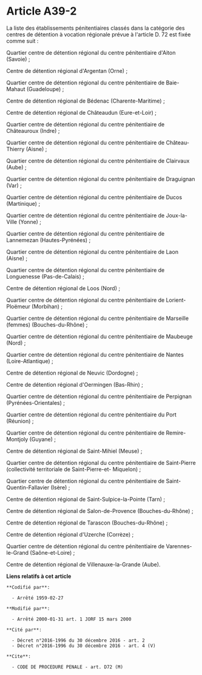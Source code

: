 # Article A39-2

La liste des établissements pénitentiaires classés dans la catégorie des centres de détention à vocation régionale prévue à
l'article D. 72 est fixée comme suit :

Quartier centre de détention régional du centre pénitentiaire d'Aiton (Savoie) ;

Centre de détention régional d'Argentan (Orne) ;

Quartier centre de détention régional du centre pénitentiaire de Baie-Mahaut (Guadeloupe) ;

Centre de détention régional de Bédenac (Charente-Maritime) ;

Centre de détention régional de Châteaudun (Eure-et-Loir) ;

Quartier centre de détention régional du centre pénitentiaire de Châteauroux (Indre) ;

Quartier centre de détention régional du centre pénitentiaire de Château-Thierry (Aisne) ;

Quartier centre de détention régional du centre pénitentiaire de Clairvaux (Aube) ;

Quartier centre de détention régional du centre pénitentiaire de Draguignan (Var) ;

Quartier centre de détention régional du centre pénitentiaire de Ducos (Martinique) ;

Quartier centre de détention régional du centre pénitentiaire de Joux-la-Ville (Yonne) ;

Quartier centre de détention régional du centre pénitentiaire de Lannemezan (Hautes-Pyrénées) ;

Quartier centre de détention régional du centre pénitentiaire de Laon (Aisne) ;

Quartier centre de détention régional du centre pénitentiaire de Longuenesse (Pas-de-Calais) ;

Centre de détention régional de Loos (Nord) ;

Quartier centre de détention régional du centre pénitentiaire de Lorient-Ploëmeur (Morbihan) ;

Quartier centre de détention régional du centre pénitentiaire de Marseille (femmes) (Bouches-du-Rhône) ;

Quartier centre de détention régional du centre pénitentiaire de Maubeuge (Nord) ;

Quartier centre de détention régional du centre pénitentiaire de Nantes (Loire-Atlantique) ;

Centre de détention régional de Neuvic (Dordogne) ;

Centre de détention régional d'Oermingen (Bas-Rhin) ;

Quartier centre de détention régional du centre pénitentiaire de Perpignan (Pyrénées-Orientales) ;

Quartier centre de détention régional du centre pénitentiaire du Port (Réunion) ;

Quartier centre de détention régional du centre pénitentiaire de Remire-Montjoly (Guyane) ;

Centre de détention régional de Saint-Mihiel (Meuse) ;

Quartier centre de détention régional du centre pénitentiaire de Saint-Pierre (collectivité territoriale de Saint-Pierre-et-
Miquelon) ;

Quartier centre de détention régional du centre pénitentiaire de Saint-Quentin-Fallavier (Isère) ;

Centre de détention régional de Saint-Sulpice-la-Pointe (Tarn) ;

Centre de détention régional de Salon-de-Provence (Bouches-du-Rhône) ;

Centre de détention régional de Tarascon (Bouches-du-Rhône) ;

Centre de détention régional d'Uzerche (Corrèze) ;

Quartier centre de détention régional du centre pénitentiaire de Varennes-le-Grand (Saône-et-Loire) ;

Centre de détention régional de Villenauxe-la-Grande (Aube).

**Liens relatifs à cet article**

	**Codifié par**:

	  - Arrêté 1959-02-27

	**Modifié par**:

	  - Arrêté 2000-01-31 art. 1 JORF 15 mars 2000

	**Cité par**:

	  - Décret n°2016-1996 du 30 décembre 2016 - art. 2
	  - Décret n°2016-1996 du 30 décembre 2016 - art. 4 (V)

	**Cite**:

	  - CODE DE PROCEDURE PENALE - art. D72 (M)
